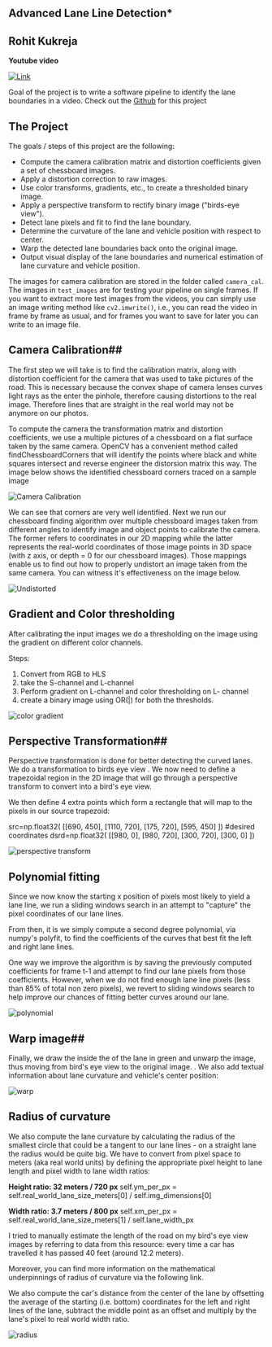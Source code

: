 ## **Advanced Lane Line Detection***

## Rohit Kukreja

**Youtube video**


[![Link](output_images/hqdefault.jpg)](https://www.youtube.com/watch?v=do4d6ciqHyw)


 Goal of the project is  to write a software pipeline to identify the lane boundaries in a video.
 Check out the [Github](https://github.com/rohit5945/CarND-Advanced-Lane-Lines) for this project   


The Project
---

The goals / steps of this project are the following:

* Compute the camera calibration matrix and distortion coefficients given a set of chessboard images.
* Apply a distortion correction to raw images.
* Use color transforms, gradients, etc., to create a thresholded binary image.
* Apply a perspective transform to rectify binary image ("birds-eye view").
* Detect lane pixels and fit to find the lane boundary.
* Determine the curvature of the lane and vehicle position with respect to center.
* Warp the detected lane boundaries back onto the original image.
* Output visual display of the lane boundaries and numerical estimation of lane curvature and vehicle position.

The images for camera calibration are stored in the folder called `camera_cal`.  The images in `test_images` are for testing your pipeline on single frames.  If you want to extract more test images from the videos, you can simply use an image writing method like `cv2.imwrite()`, i.e., you can read the video in frame by frame as usual, and for frames you want to save for later you can write to an image file.  


## Camera Calibration##

The first step we will take is to find the calibration matrix, along with distortion coefficient for the camera that was used to take pictures of the road. This is necessary because the convex shape of camera lenses curves light rays as the enter the pinhole, therefore causing distortions to the real image. Therefore lines that are straight in the real world may not be anymore on our photos.

To compute the camera the transformation matrix and distortion coefficients, we use a multiple pictures of a chessboard on a flat surface taken by the same camera. OpenCV has a convenient method called findChessboardCorners that will identify the points where black and white squares intersect and reverse engineer the distorsion matrix this way. The image below shows the identified chessboard corners traced on a sample image

![Camera Calibration](output_images/found_chessboard_corners.png)

We can see that corners are very well identified. Next we run our chessboard finding algorithm over multiple chessboard images taken from different angles to identify image and object points to calibrate the camera. The former refers to coordinates in our 2D mapping while the latter represents the real-world coordinates of those image points in 3D space (with z axis, or depth = 0 for our chessboard images). Those mappings enable us to find out how to properly undistort an image taken from the same camera. You can witness it's effectiveness on the image below.

![Undistorted](output_images/distorted_vs_undistorted_chessboard_images.png)


## Gradient and Color thresholding ##

After calibrating the input images we do a thresholding on the image using the gradient on different color channels.

Steps:
1. Convert from RGB to HLS 
2. take the S-channel and L-channel
3. Perform gradient on L-channel and color thresholding on L- channel
4. create a binary image using OR(|) for both the thresholds.

![color gradient](output_images/combined_sobels_and_hls_thresholding_images.png)

## Perspective Transformation##

Perspective transformation is done for better detecting the curved lanes.
We do a transformation to birds eye view .
We now need to define a trapezoidal region in the 2D image that will go through a perspective transform to convert into a bird's eye view.

We then define 4 extra points which form a rectangle that will map to the pixels in our source trapezoid:

src=np.float32(
        [[690, 450],
         [1110, 720],
         [175, 720],
         [595, 450]
        ])
    #desired coordinates
    dsrd=np.float32(
        [[980, 0],
         [980, 720],
         [300, 720],
         [300, 0]
        ])

![perspective transform](output_images/binary_thresholded_vs_histogram.png)

## Polynomial fitting ##

Since we now know the starting x position of pixels most likely to yield a lane line, we run a sliding windows search in an attempt to "capture" the pixel coordinates of our lane lines.

From then, it is we simply compute a second degree polynomial, via numpy's polyfit, to find the coefficients of the curves that best fit the left and right lane lines.

One way we improve the algorithm is by saving the previously computed coefficients for frame t-1 and attempt to find our lane pixels from those coefficients. However, when we do not find enough lane line pixels (less than 85% of total non zero pixels), we revert to sliding windows search to help improve our chances of fitting better curves around our lane.

![polynomial](output_images/polynomial_image.jpg)

## Warp image##

Finally, we draw the inside the of the lane in green and unwarp the image, thus moving from bird's eye view to the original image. . We also add textual information about lane curvature and vehicle's center position:

![warp](output_images/final_image.jpg)

## Radius of curvature ##

We also compute the lane curvature by calculating the radius of the smallest circle that could be a tangent to our lane lines - on a straight lane the radius would be quite big. We have to convert from pixel space to meters (aka real world units) by defining the appropriate pixel height to lane length and pixel width to lane width ratios:

**Height ratio: 32 meters / 720 px**
self.ym_per_px = self.real_world_lane_size_meters[0] / self.img_dimensions[0]

**Width ratio: 3.7 meters / 800 px**
self.xm_per_px = self.real_world_lane_size_meters[1] / self.lane_width_px

I tried to manually estimate the length of the road on my bird's eye view images by referring to data from this resource: every time a car has travelled it has passed 40 feet (around 12.2 meters).

Moreover, you can find more information on the mathematical underpinnings of radius of curvature via the following link.

We also compute the car's distance from the center of the lane by offsetting the average of the starting (i.e. bottom) coordinates for the left and right lines of the lane, subtract the middle point as an offset and multiply by the lane's pixel to real world width ratio.

![radius](output_images/final_image.jpg)





